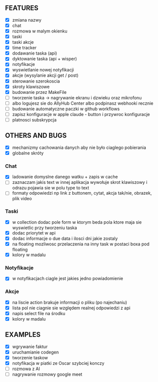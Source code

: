 ## FEATURES

- [x] zmiana nazwy
- [x] chat
- [x] rozmowa w malym okienku
- [x] taski 
- [x] taski akcje
- [x] time tracker
- [x] dodawanie taska (api)
- [x] dyktowanie taska (api + wisper)
- [x] notyfikacje
- [x] wyswietlanie nowej notyfikacji 
- [x] akcje (wysylanie akcji get / post)
- [x] sterowanie szerokoscia
- [x] skroty klawiszowe
- [x] budowanie przez MakeFile
- [ ] tworzenie taska -> nagrywanie ekranu i dzwieku oraz mikrofonu
- [ ] albo logujesz sie do AllyHub Center albo podpinasz webhooki recznie 
- [ ] budowanie automatyczne paczki w github workflows
- [ ] zapisz konfiguracje w apple claude - button i przywroc konfiguracje
- [ ] platnosci subskrypcja

## OTHERS AND BUGS

- [x] mechanizmy cachowania danych aby nie było ciaglego pobierania
- [x] globalne skróty

### Chat

- [x] ladowanie domyslne danego watku + zapis w cache 
- [ ] zaznaczam jakis text w innej aplikacja wywołuje skrot klawiszowy i odrazu pojawia sie w polu type to text 
- [ ] formaty odpowiedzi np link z buttonem, cytat, akcja tak/nie, obrazek, plik video

### Taski

- [x] w collection dodac pole form w ktorym beda pola ktore maja sie wyswietlic przy tworzeniu taska
- [x] dodac priorytet w api
- [x] dodac informacje o due data i ilosci dni jakie zostaly
- [x] na floating mozliwosc przelaczenia na inny task w postaci boxa pod floating
- [x] kolory w madalu

### Notyfikacje

- [x] w notyfikacjach ciagle jest jakies jedno powiadomienie

### Akcje

- [x] na liscie action brakuje informacji o pliku (po najechaniu)
- [x] lista pol nie ciagnie sie względem realnej odpowiedzi z api
- [x] napis select file na środku
- [x] kolory w madalu

## EXAMPLES

- [x] wgrywanie faktur
- [x] uruchamianie codegen
- [x] tworzenie taskow
- [x] notyfikacja w piatki ze Oscar szybciej konczy
- [ ] rozmowa z AI 
- [ ] nagrywanie rozmowy google meet
